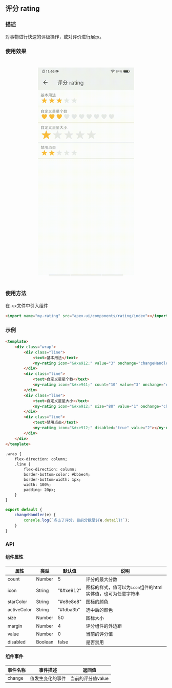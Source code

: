 ## 评分 rating

### 描述

对事物进行快速的评级操作，或对评价进行展示。

### 使用效果

<div style="text-align: center;margin: 40px;"><img src="../assets/rating.gif" alt="rating" style="width:300px" /></div>

### 使用方法

在`.ux`文件中引入组件

```html
<import name="my-rating" src="apex-ui/components/rating/index"></import>
```

### 示例

```html
<template>
    <div class="wrap">
        <div class="line">
            <text>基本用法</text>
            <my-rating icon="&#xe912;" value="3" onchange="changeHandler"></my-rating>
        </div>
        <div class="line">
            <text>自定义星星个数</text>
            <my-rating icon="&#xe941;" count="10" value="3" onchange="changeHandler"></my-rating>
        </div>
        <div class="line">
            <text>自定义星星大小</text>
            <my-rating icon="&#xe912;" size="80" value="1" onchange="changeHandler"></my-rating>
        </div>
        <div class="line">
            <text>禁用点击</text>
            <my-rating icon="&#xe912;" disabled="true" value="2"></my-rating>
        </div>
    </div>
</template>
```

```less
.wrap {
    flex-direction: column;
    .line {
        flex-direction: column;
        border-bottom-color: #bbbec4;
        border-bottom-width: 1px;
        width: 100%;
        padding: 20px;
    }
}
```

```javascript
export default {
    changeHandler(e) {
        console.log(`点击了评分，目前分数是${e.detail}!`);
    }
}
```

### API

#### 组件属性

| 属性        | 类型    | 默认值    | 说明                                                         |
| ----------- | ------- | --------- | ------------------------------------------------------------ |
| count       | Number  | 5         | 评分的最大分数                                               |
| icon        | String  | "&#xe912" | 图标的样式，值可以为`icon`组件的html实体值，也可为任意字符串 |
| starColor   | String  | "#e8e8e8" | 图标的颜色                                                   |
| activeColor | String  | "#fdba3b" | 选中后的颜色                                                 |
| size        | Number  | 50        | 图标大小                                                     |
| margin      | Number  | 4         | 评分组件的外边距                                             |
| value       | Number  | 0         | 当前的评分值                                                 |
| disabled    | Boolean | false     | 是否禁用                                                     |

#### 组件事件

| 事件名称 | 事件描述         | 返回值            |
| -------- | ---------------- | ----------------- |
| change   | 值发生变化的事件 | 当前的评分值value |
